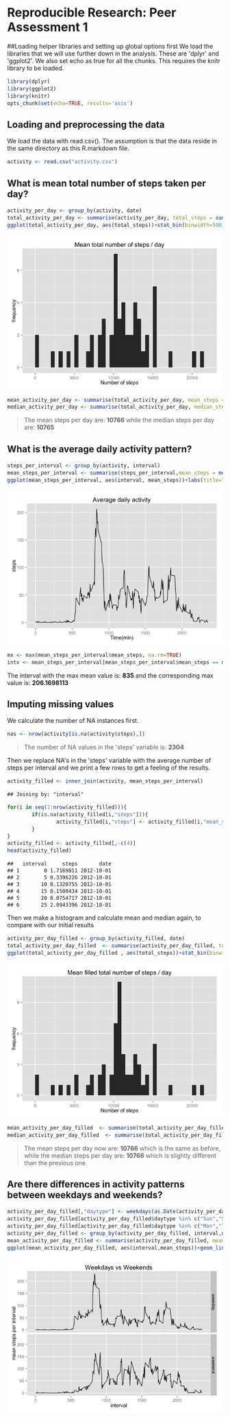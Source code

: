 # Reproducible Research: Peer Assessment 1
##Loading helper libraries and setting up global options first
We load the libraries that we will use further down in the analysis. These are 'dplyr' and 'ggplot2'.
We also set echo as true for all the chunks. This requires the knitr library to be loaded.

```r
library(dplyr)
library(ggplot2)
library(knitr)
opts_chunk$set(echo=TRUE, results='asis')
```





## Loading and preprocessing the data
We load the data with  read.csv(). The assumption is that the data reside in the same directory as this R.markdown file.

```r
activity <- read.csv("activity.csv")
```

## What is mean total number of steps taken per day?


```r
activity_per_day <- group_by(activity, date)
total_activity_per_day <- summarise(activity_per_day, total_steps = sum(steps))
ggplot(total_activity_per_day, aes(total_steps))+stat_bin(binwidth=500)+labs(title="Mean total number of steps / day", x ="Number of steps", y="frequency")
```

![](./PA1_template_files/figure-html/total_steps-1.png) 

```r
mean_activity_per_day <- summarise(total_activity_per_day, mean_steps = mean(total_steps, na.rm = TRUE))
median_activity_per_day <- summarise(total_activity_per_day, median_steps = median(total_steps,na.rm = TRUE))
```

>The mean steps per day are: **10766**  while the median steps per day are: **10765**




## What is the average daily activity pattern?

```r
steps_per_interval <- group_by(activity, interval)
mean_steps_per_interval <- summarise(steps_per_interval,mean_steps = mean(steps, na.rm=TRUE))
ggplot(mean_steps_per_interval, aes(interval, mean_steps))+labs(title="Average daily activity", x="Time(min)", y="steps")+geom_line()
```

![](./PA1_template_files/figure-html/avg_daily_activity-1.png) 

```r
mx <- max(mean_steps_per_interval$mean_steps, na.rm=TRUE)
intv <- mean_steps_per_interval[mean_steps_per_interval$mean_steps == mx,"interval"]
```

The interval with the max mean value is: **835** and the corresponding max value is: **206.1698113**




## Imputing missing values
We calculate the number of NA instances first.

```r
nas <- nrow(activity[is.na(activity$steps),])
```
>The number of NA values in the 'steps' variable is: **2304**

Then we replace NA's in the 'steps' variable with the average number of steps per interval and we print a few rows to get a feeling of the results.


```r
activity_filled <- inner_join(activity, mean_steps_per_interval)
```

```
## Joining by: "interval"
```

```r
for(i in seq(1:nrow(activity_filled))){
        if(is.na(activity_filled[i,"steps"])){
                activity_filled[i,"steps"] <- activity_filled[i,"mean_steps"]
        }
}
activity_filled <- activity_filled[,-c(4)]
head(activity_filled)
```

```
##   interval     steps       date
## 1        0 1.7169811 2012-10-01
## 2        5 0.3396226 2012-10-01
## 3       10 0.1320755 2012-10-01
## 4       15 0.1509434 2012-10-01
## 5       20 0.0754717 2012-10-01
## 6       25 2.0943396 2012-10-01
```
Then we make a histogram and calculate mean and median again, to compare with our initial results

```r
activity_per_day_filled <- group_by(activity_filled, date)
total_activity_per_day_filled  <- summarise(activity_per_day_filled, total_steps = sum(steps))
ggplot(total_activity_per_day_filled , aes(total_steps))+stat_bin(binwidth=500)+labs(title="Mean filled total number of steps / day", x ="Number of steps", y="frequency")
```

![](./PA1_template_files/figure-html/unnamed-chunk-2-1.png) 

```r
mean_activity_per_day_filled  <- summarise(total_activity_per_day_filled , mean_steps = mean(total_steps, na.rm = TRUE))
median_activity_per_day_filled  <- summarise(total_activity_per_day_filled, median_steps = median(total_steps,na.rm = TRUE))
```

>The mean steps per day now are: **10766** which is the same as before,  while the median steps per day are: **10766** which is slightly different than the previous one





## Are there differences in activity patterns between weekdays and weekends?


```r
activity_per_day_filled[,"daytype"] <- weekdays(as.Date(activity_per_day_filled$date), abbreviate=TRUE)
activity_per_day_filled[activity_per_day_filled$daytype %in% c("Sun","Sat"),"daytype"] <- "weekend"
activity_per_day_filled[activity_per_day_filled$daytype %in% c("Mon","Tue","Wed","Thu","Fri"),"daytype"] <- "weekday"
activity_per_day_filled <- group_by(activity_per_day_filled, interval,daytype)
mean_activity_per_day_filled <- summarise(activity_per_day_filled, mean_steps =mean(steps))
ggplot(mean_activity_per_day_filled, aes(interval,mean_steps))+geom_line()+facet_grid(daytype ~.)+labs(title="Weekdays vs Weekends", y="mean steps per interval")
```

![](./PA1_template_files/figure-html/unnamed-chunk-3-1.png) 

